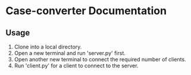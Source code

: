 # Case-converter Documentation

## Usage
1. Clone into a local directory.
2. Open a new terminal and run 'server.py' first.
3. Open another new terminal to connect the required number of clients.
4. Run 'client.py' for a client to connect to the server.
